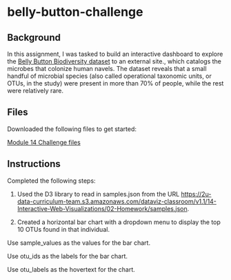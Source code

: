 # belly-button-challenge


## Background ## 

In this assignment, I was tasked to build an interactive dashboard to explore the [Belly Button Biodiversity dataset](http://robdunnlab.com/projects/belly-button-biodiversity/) to an external site., which catalogs the microbes that colonize human navels.
The dataset reveals that a small handful of microbial species (also called operational taxonomic units, or OTUs, in the study) were present in more than 70% of people, while the rest were relatively rare.

## Files ##

Downloaded the following files to get started:

[Module 14 Challenge files](https://bootcampspot.instructure.com/courses/3819/assignments/56644?module_item_id=1000218)

## Instructions ##

Completed the following steps:

1. Used the D3 library to read in samples.json from the URL https://2u-data-curriculum-team.s3.amazonaws.com/dataviz-classroom/v1.1/14-Interactive-Web-Visualizations/02-Homework/samples.json.

2. Created a horizontal bar chart with a dropdown menu to display the top 10 OTUs found in that individual.

Use sample_values as the values for the bar chart.

Use otu_ids as the labels for the bar chart.

Use otu_labels as the hovertext for the chart.
